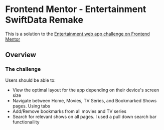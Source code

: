 # Frontend Mentor - Entertainment SwiftData Remake

This is a solution to the [Entertainment web app challenge on Frontend Mentor](https://www.frontendmentor.io/challenges/entertainment-web-app-J-UhgAW1X) 

## Overview

### The challenge

Users should be able to:

- View the optimal layout for the app depending on their device's screen size
- Navigate between Home, Movies, TV Series, and Bookmarked Shows pages. Using tabs
- Add/Remove bookmarks from all movies and TV series
- Search for relevant shows on all pages. I used a pull down search bar functionaility
